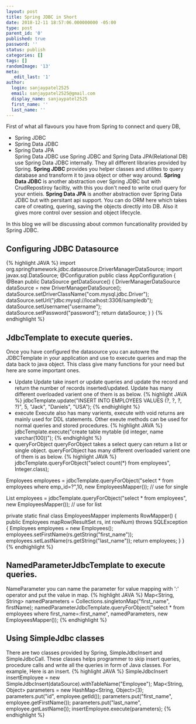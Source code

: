 ```yaml
---
layout: post
title: Spring JDBC in Short
date: 2018-12-11 18:57:06.000000000 -05:00
type: post
parent_id: '0'
published: true
password: ''
status: publish
categories: []
tags: []
randomImage: '13'
meta:
  _edit_last: '1'
author:
  login: sanjaypatel2525
  email: sanjaypatel2525@gmail.com
  display_name: sanjaypatel2525
  first_name: ''
  last_name: ''
---
```

First of what all flavours you have from Spring to connect and query DB,
* Spring JDBC
* Spring Data JDBC
* Spring Data JPA  
Spring Data JDBC use Spring JDBC and Spring Data JPA(Relational DB) use Spring Data JDBC internally. They all different libraries provided by Spring. **Spring JDBC** provides you helper classes and utilites to query database and transform it to java object or other way around. **Spring Data JDBC** is another abstraction over Spring JDBC but with CrudRepostiroy faciltiy, with this you don't need to write crud query for your entieis. **Spring Data JPA** is another abstraction over Spring Data JDBC but with persitant api support. You can do ORM here which takes care of creating, quering, saving the objects directly into DB. Also it gives more control over session and object lifecycle. 

In this blog we will be discussing about common funcationality provided by Spring JDBC.

## Configuring JDBC Datasource
{% highlight JAVA %}
import org.springframework.jdbc.datasource.DriverManagerDataSource;
import javax.sql.DataSource;
@Configuration
public class AppConfiguration {
    @Bean
    public DataSource getDataSource() {
        DriverManagerDataSource dataSource = new DriverManagerDataSource();
        dataSource.setDriverClassName("com.mysql.jdbc.Driver");
        dataSource.setUrl("jdbc:mysql://localhost:3306/sampledb");
        dataSource.setUsername("username");
        dataSource.setPassword("password");
        return dataSource;
    }
}
{% endhighlight  %}

## JdbcTemplate to execute queries. 
Once you have configured the datasource you can autowre the JDBCTemplate in your application and use to execute queries and map the data back to java object. This class give many functions for your need but here are some important ones. 
* Update
Update take insert or update queries and update the record and return the number of records inserted/updated.
Update has many different overloaded varient one of them is as below. 
{% highlight JAVA %}
jdbcTemplate.update("INSERT INTO EMPLOYEES VALUES (?, ?, ?, ?)", 5, "Jack", "Daniels", "USA"); 
{% endhighlight  %}
* execute
Execute also has many varients, execute with void returns are mainly used for DDL statements. Other exeute methods can be used for normal queries and stored procedures. 
{% highlight JAVA %}
jdbcTemplate.execute("create table mytable (id integer, name varchar(100))");
{% endhighlight  %}
* queryForObject
queryForObject takes a select query can return a list or single object. queryForObject has many different overloaded varient one of them is as below. 
{% highlight JAVA %}
jdbcTemplate.queryForObject("select count(*) from employees", Integer.class);

Employees employees = jdbcTemplate.queryForObject("select * from employees where emp_id=?",10, 
      new EmployeesMapper());      // use for single

List<Employees> employees = jdbcTemplate.queryForObject("select * from employees", 
      new EmployeesMapper()); // use for list

private static final class EmployeesMapper implements RowMapper<Employees>() {
    public Employees mapRow(ResultSet rs, int rowNum) throws SQLException {
        Employees employees = new Employees();
        employees.setFirstName(rs.getString("first_name"));
        employees.setLastName(rs.getString("last_name"));
        return employees;
    }
}
{% endhighlight  %}

## NamedParameterJdbcTemplate to execute queries.
NameParameter you can name the parameter for value mapping with ':' operator and put the value in map. 
{% highlight JAVA %}
Map<String, String> namedParameters = Collections.singletonMap("first_name", firstName);
namedParameterJdbcTemplate.queryForObject("select * from employees where first_name=:first_name", namedParameters, new EmployeesMapper());
{% endhighlight  %}

## Using SimpleJdbc classes
There are two classes provided by Spring, SimpleJdbcInsert and SimpleJdbcCall. These classes helps programmer to skip insert queries, procedure calls and write all the queries in form of Java classes. 
For example, Here is an insert. 
{% highlight JAVA %}
SimpleJdbcInsert insertEmployee = new SimpleJdbcInsert(dataSource).withTableName("Employee");
Map<String, Object> parameters = new HashMap<String, Object>(3);
parameters.put("id", employee.getId());
parameters.put("first_name", employee.getFirstName());
parameters.put("last_name", employee.getLastName());
insertEmployee.execute(parameters);
{% endhighlight  %}

